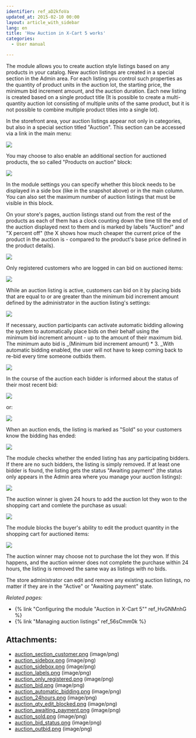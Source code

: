 ```yaml
---
identifier: ref_aD2kfoVa
updated_at: 2015-02-10 00:00
layout: article_with_sidebar
lang: en
title: 'How Auction in X-Cart 5 works'
categories:
  - User manual

---
```



The module allows you to create auction style listings based on any products in your catalog. New auction listings are created in a special section in the Admin area. For each listing you control such properties as the quantity of product units in the auction lot, the starting price, the minimum bid increment amount, and the auction duration. Each new listing is created based on a single product title (It is possible to create a multi-quantity auction lot consisting of multiple units of the same product, but it is not possible to combine multiple product titles into a single lot).

In the storefront area, your auction listings appear not only in categories, but also in a special section titled "Auction". This section can be accessed via a link in the main menu:

![]({{site.baseurl}}/attachments/8225140/8356098.png?effects=drop-shadow)

You may choose to also enable an additional section for auctioned products, the so called "Products on auction" block:

![]({{site.baseurl}}/attachments/8225140/8356099.png?effects=drop-shadow)

In the module settings you can specify whether this block needs to be displayed in a side box (like in the snapshot above) or in the main column. You can also set the maximum number of auction listings that must be visible in this block.

On your store's pages, auction listings stand out from the rest of the products as each of them has a clock counting down the time till the end of the auction displayed next to them and is marked by labels "Auction!" and "X percent off" (the X shows how much cheaper the current price of the product in the auction is - compared to the product's base price defined in the product details). 

![]({{site.baseurl}}/attachments/8225140/8356111.png?effects=drop-shadow)

Only registered customers who are logged in can bid on auctioned items:

![]({{site.baseurl}}/attachments/8225140/8356112.png?effects=drop-shadow)

While an auction listing is active, customers can bid on it by placing bids that are equal to or are greater than the minimum bid increment amount defined by the administrator in the auction listing's settings:

![]({{site.baseurl}}/attachments/8225140/8356113.png?effects=drop-shadow)

If necessary, auction participants can activate automatic bidding allowing the system to automatically place bids on their behalf using the minimum bid increment amount - up to the amount of their maximum bid. The minimum auto bid is _(Minimum bid increment amount) * 3. _With automatic bidding enabled, the user will not have to keep coming back to re-bid every time someone outbids them.

![]({{site.baseurl}}/attachments/8225140/8356114.png?effects=drop-shadow)

In the course of the auction each bidder is informed about the status of their most recent bid:

![]({{site.baseurl}}/attachments/8225140/8356119.png?effects=drop-shadow)

or:

![]({{site.baseurl}}/attachments/8225140/8356121.png?effects=drop-shadow)

When an auction ends, the listing is marked as "Sold" so your customers know the bidding has ended:

![]({{site.baseurl}}/attachments/8225140/8356118.png?effects=drop-shadow)

The module checks whether the ended listing has any participating bidders. If there are no such bidders, the listing is simply removed. If at least one bidder is found, the listing gets the status "Awaiting payment" (the status only appears in the Admin area where you manage your auction listings):

![]({{site.baseurl}}/attachments/8225140/8356117.png?effects=drop-shadow)

The auction winner is given 24 hours to add the auction lot they won to the shopping cart and comlete the purchase as usual:

![]({{site.baseurl}}/attachments/8225140/8356115.png?effects=drop-shadow)

The module blocks the buyer's ability to edit the product quantity in the shopping cart for auctioned items: 

![]({{site.baseurl}}/attachments/8225140/8356116.png?effects=drop-shadow)

The auction winner may choose not to purchase the lot they won. If this happens, and the auction winner does not complete the purchase within 24 hours, the listing is removed the same way as listings with no bids.

The store administrator can edit and remove any existing auction listings, no matter if they are in the "Active" or "Awaiting payment" state.

_Related pages:_

*   {% link "Configuring the module "Auction in X-Cart 5"" ref_HvGNMnhG %}
*   {% link "Managing auction listings" ref_56sCmm0k %}

## Attachments:

* [auction_section_customer.png]({{site.baseurl}}/attachments/8225140/8356098.png) (image/png)
* [auction_sidebox.png]({{site.baseurl}}/attachments/8225140/8356100.png) (image/png)
* [auction_sidebox.png]({{site.baseurl}}/attachments/8225140/8356099.png) (image/png)
* [auction_labels.png]({{site.baseurl}}/attachments/8225140/8356111.png) (image/png)
* [auction_only_registered.png]({{site.baseurl}}/attachments/8225140/8356112.png) (image/png)
* [auction_bid.png]({{site.baseurl}}/attachments/8225140/8356113.png) (image/png)
* [auction_automatic_bidding.png]({{site.baseurl}}/attachments/8225140/8356114.png) (image/png)
* [auction_24hours.png]({{site.baseurl}}/attachments/8225140/8356115.png) (image/png)
* [auction_qty_edit_blocked.png]({{site.baseurl}}/attachments/8225140/8356116.png) (image/png)
* [auction_awaiting_payment.png]({{site.baseurl}}/attachments/8225140/8356117.png) (image/png)
* [auction_sold.png]({{site.baseurl}}/attachments/8225140/8356118.png) (image/png)
* [auction_bid_status.png]({{site.baseurl}}/attachments/8225140/8356119.png) (image/png)
* [auction_outbid.png]({{site.baseurl}}/attachments/8225140/8356121.png) (image/png)